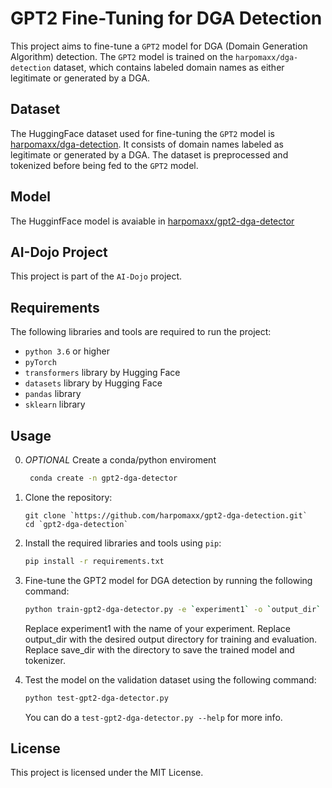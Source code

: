# GPT2 Fine-Tuning for DGA Detection

This project aims to fine-tune a `GPT2` model for DGA (Domain Generation Algorithm) detection. The `GPT2` model is trained on the `harpomaxx/dga-detection` dataset, which contains labeled domain names as either legitimate or generated by a DGA.

## Dataset

The HuggingFace dataset used for fine-tuning the `GPT2` model is [harpomaxx/dga-detection](https://huggingface.co/datasets/harpomaxx/dga-detection). It consists of domain names labeled as legitimate or generated by a DGA. The dataset is preprocessed and tokenized before being fed to the `GPT2` model.

## Model

The HugginfFace model is avaiable in [harpomaxx/gpt2-dga-detector](https://huggingface.co/harpomaxx/gpt2-dga-detector)

## AI-Dojo Project

This project is part of the `AI-Dojo` project.

## Requirements

The following libraries and tools are required to run the project:

- `python 3.6` or higher
- `pyTorch`
- `transformers` library by Hugging Face
- `datasets` library by Hugging Face
- `pandas` library
- `sklearn` library

## Usage

0. *OPTIONAL* Create a conda/python enviroment

   ```bash
	conda create -n gpt2-dga-detector
   ```

1. Clone the repository:

   ```
   git clone `https://github.com/harpomaxx/gpt2-dga-detection.git`
   cd `gpt2-dga-detection`
   ```

2. Install the required libraries and tools using `pip`:

   ```bash
   pip install -r requirements.txt
   ```

3. Fine-tune the GPT2 model for DGA detection by running the following command:

   ```bash
   python train-gpt2-dga-detector.py -e `experiment1` -o `output_dir` -s `save_dir`
   ```

   Replace experiment1 with the name of your experiment.
   Replace output_dir with the desired output directory for training and evaluation.
   Replace save_dir with the directory to save the trained model and tokenizer.

4. Test the model on the validation dataset using the following command:

   ```bash
   python test-gpt2-dga-detector.py
   ```

   You can do a `test-gpt2-dga-detector.py --help` for more info.

## License

This project is licensed under the MIT License.

